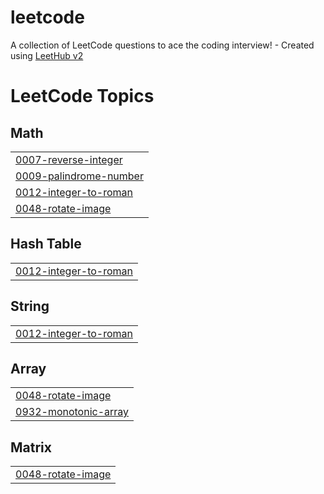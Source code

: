 # leetcode
A collection of LeetCode questions to ace the coding interview! - Created using [LeetHub v2](https://github.com/arunbhardwaj/LeetHub-2.0)

<!---LeetCode Topics Start-->
# LeetCode Topics
## Math
|  |
| ------- |
| [0007-reverse-integer](https://github.com/selvakumar1190/leetcode/tree/master/0007-reverse-integer) |
| [0009-palindrome-number](https://github.com/selvakumar1190/leetcode/tree/master/0009-palindrome-number) |
| [0012-integer-to-roman](https://github.com/selvakumar1190/leetcode/tree/master/0012-integer-to-roman) |
| [0048-rotate-image](https://github.com/selvakumar1190/leetcode/tree/master/0048-rotate-image) |
## Hash Table
|  |
| ------- |
| [0012-integer-to-roman](https://github.com/selvakumar1190/leetcode/tree/master/0012-integer-to-roman) |
## String
|  |
| ------- |
| [0012-integer-to-roman](https://github.com/selvakumar1190/leetcode/tree/master/0012-integer-to-roman) |
## Array
|  |
| ------- |
| [0048-rotate-image](https://github.com/selvakumar1190/leetcode/tree/master/0048-rotate-image) |
| [0932-monotonic-array](https://github.com/selvakumar1190/leetcode/tree/master/0932-monotonic-array) |
## Matrix
|  |
| ------- |
| [0048-rotate-image](https://github.com/selvakumar1190/leetcode/tree/master/0048-rotate-image) |
<!---LeetCode Topics End-->
